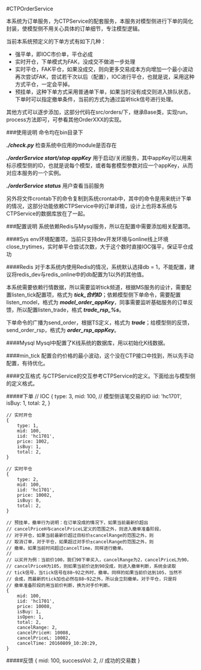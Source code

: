 #CTPOrderService

本系统为订单服务，为CTPService的配套服务，本服务对模型侧进行下单的简化封装，使模型侧不用关心具体的订单细节，专注模型逻辑。

当前本系统预定义的下单方式有如下几种：
*    强平单，即IOC市价单，平仓必成
*    实时开仓，下单模式为FAK，没成交不做进一步处理
*    实时平仓，FAK平仓，如果没成交，则向更多交易成本方向增加一个最小波动再次尝试FAK，尝试若干次以后（配置），IOC进行平仓，也就是说，采用这种方式平仓，一定会平掉。
*    预挂单，这种下单方式采用普通单下单，如果当时没有成交则进入排队状态，下单时可以指定撤单条件，当前的方式为通过监听tick信号进行处理。

其他方式可以逐步添加，这部分代码在src/orders/下，继承Base类，实现run，process方法即可，可参看其他OrderXXX的实现。


###使用说明
命令均在bin目录下

***./check.py*** 检查系统中应用的module是否存在

***./orderService start/stop appKey***  用于启动/关闭服务，其中appKey可以用来标示模型侧的ID，也就是说每个模型，或者每套模型参数对应一个appKey，从而对应本服务的一个实例。

***./orderService status*** 用户查看当前服务

另外将文件crontab下的命令复制到系统crontab中，其中的命令是用来统计下单的情况，这部分功能依赖CTPService中的订单详情，设计上也将本系统与CTPService的数据库放在了一起。

###配置说明
系统依赖Redis与Mysql服务，所以在配置中需要添加相关配置项。

####Sys
env环境配置项，当前只支持dev开发环境与online线上环境
close_trytimes，实时单平仓尝试次数，大于这个数时直接IOC强平，保证平仓成功

####Redis
对于本系统内使用Redis的情况，系统默认选择db = 1，不能配置，建议将redis_dev与redis_online中的db配置为1以外的其他值。

本系统需要依赖行情数据，所以需要监听tick频道，根据MS服务的设计，需要配置listen_tick配置项，格式为 ***tick_合约ID***；依赖模型侧下单命令，需要配置listen_model，格式为 ***model_order_appKey***，同事需要监听基础服务的订单反馈，所以配置listen_trade，格式 ***trade_rsp_%s***。

下单命令的广播为send_order，根据TS定义，格式为 ***trade***；给模型侧的反馈，send_order_rsp，格式为 ***order_rsp_appKey***。

####Mysql
Mysql中配置了K线系统的数据库，用以初始化K线数据。

####min_tick
配置合约价格的最小波动，这个没在CTP接口中找到，所以先手动配置，有待优化。

####交互格式
与CTPService的交互参考CTPService的定义。下面给出与模型侧的定义格式。

#####下单
    // IOC
    {
        type: 3,
        mid: 100, // 模型侧该笔交易的ID
        iid: 'hc1701',
        isBuy: 1,
        total: 2,
    }

    // 实时开仓
    {
        type: 1,
        mid: 100,
        iid: 'hc1701',
        price: 1002,
        isBuy: 1,
        total: 2,
    }

    // 实时平仓
    {
        type: 2,
        mid: 100,
        iid: 'hc1701',
        price: 10002,
        isBuy: 0,
        total: 2,
    }

    // 预挂单，撤单行为说明：在订单没成的情况下，如果当前最新价超出
    // cancelPriceH与cancelPriceL定义的范围之外，则进入撤单准备阶段，
    // 对于开仓，如果当前最新价超过目标价±cancelRange的范围之外，则
    // 取消订单，对于平仓，如果超过对手价±cancelRange的范围之外，则
    // 撤单。如果当前时间超过cancelTime，同样进行撤单。
    //
    // 以买开为例：当前价100，我们90下单买入，cancelRange为2，cancelPriceL为90，
    // cancelPriceH为105，则如果当前价达到90没成，则进入撤单判断，系统会读取
    // tick信号，当tick信号在88~92之外时，撤单。同样的如果当前价达到105，当然不
    // 会成，而最新的tick加也必然在88~92之外，所以会立刻撤单。对于平仓，只是将
    // 撤单准备阶段的用当前价判断，换为对手价判断。
    {
        mid: 100,
        iid: 'hc1701',
        price: 10008,
        isBuy: 1,
        isOpen: 1,
        total: 2,
        cancelRange: 2,
        cancelPriceH: 10008,
        cancelPriceL: 10002,
        cancelTime: 20160809_10:20:29,
    }

#####反馈
    {
        mid: 100,
        successVol: 2, // 成功的交易数
    }

